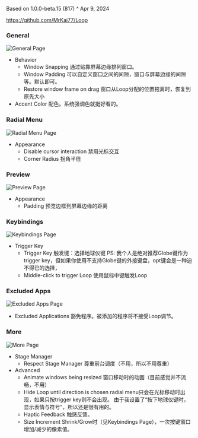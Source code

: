 
Based on 1.0.0-beta.15 (817) ^ Apr 9, 2024

https://github.com/MrKai77/Loop
### General
![General Page](general.png)
* Behavior
	* Window Snapping
	  通过贴靠屏幕边缘排列窗口。
	* Window Padding
	  可以自定义窗口之间的间隙，窗口与屏幕边缘的间隙等。默认即可。
	* Restore window frame on drag
	  窗口从Loop分配的位置拖离时，恢复到原先大小
* Accent Color
  配色。系统强调色就挺好看的。
### Radial Menu
![Radial Menu Page](radial_menu.png)
* Appearance
	* Disable cursor interaction
	  禁用光标交互
	* Corner Radius
	  拐角半径
### Preview
![Preview Page](preview.png)
* Appearance
	* Padding
	  预览边框到屏幕边缘的距离
### Keybindings
![Keybindings Page](keybindings.png)
* Trigger Key
	* Trigger Key
	  触发键：选择地球仪键
	  PS: 我个人是绝对推荐Globe键作为trigger key，但如果你使用不支持Globe键的外接键盘，opt键会是一种迫不得已的选择，
	* Middle-click to trigger Loop
	  使用鼠标中键触发Loop
### Excluded Apps
![Excluded Apps Page](excluded_apps.png)
* Excluded Applications
  豁免程序。被添加的程序将不接受Loop调节。
### More
![More Page](more.png)
* Stage Manager
	* Respect Stage Manager
	  尊重前台调度（不用，所以不用尊重）
* Advanced
	* Animate windows being resized
	  窗口移动时的动画（目前感觉并不流畅，不用）
	* Hide Loop until direction is chosen
	  radial menu只会在光标移动时出现，如果只按trigger key则不会出现。
	  由于我设置了“按下地球仪键时，显示表情与符号”，所以还是很有用的。
	* Haptic Feedback
	  触感反馈。
	* Size Increment
	  Shrink/Grow时（见Keybindings Page），一次按键窗口增加/减少的像素值。
